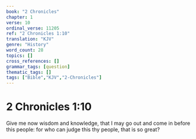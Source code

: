 ```yaml
---
book: "2 Chronicles"
chapter: 1
verse: 10
ordinal_verse: 11205
ref: "2 Chronicles 1:10"
translation: "KJV"
genre: "History"
word_count: 28
topics: []
cross_references: []
grammar_tags: [question]
thematic_tags: []
tags: ["Bible","KJV","2-Chronicles"]
---
```


# 2 Chronicles 1:10

Give me now wisdom and knowledge, that I may go out and come in before this people: for who can judge this thy people, that is so great?
